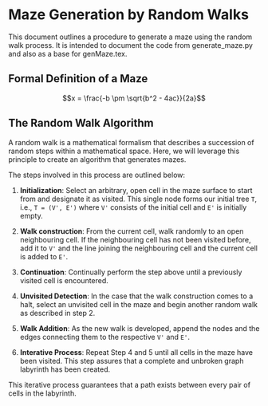 # Maze Generation by Random Walks
This document outlines a procedure to generate a maze using the random walk process. It is intended to document the code from generate_maze.py and also as a base for genMaze.tex.

## Formal Definition of a Maze

 $$x = \frac{-b \pm \sqrt{b^2 - 4ac}}{2a}$$


## The Random Walk Algorithm

A random walk is a mathematical formalism that describes a succession of random steps within a mathematical space. Here, we will leverage this principle to create an algorithm that generates mazes.

The steps involved in this process are outlined below:

1. **Initialization**: Select an arbitrary, open cell in the maze surface to start from and designate it as visited. This single node forms our initial tree `T`, i.e., `T = (V', E')` where `V'` consists of the initial cell and `E'` is initially empty. 

2. **Walk construction**: From the current cell, walk randomly to an open neighbouring cell. If the neighbouring cell has not been visited before, add it to `V'` and the line joining the neighbouring cell and the current cell is added to `E'`.

3. **Continuation**: Continually perform the step above until a previously visited cell is encountered.

4. **Unvisited Detection**: In the case that the walk construction comes to a halt, select an unvisited cell in the maze and begin another random walk as described in step 2. 

5. **Walk Addition**: As the new walk is developed, append the nodes and the edges connecting them to the respective `V'` and `E'`.

6. **Interative Process**: Repeat Step 4 and 5 until all cells in the maze have been visited. This step assures that a complete and unbroken graph labyrinth has been created.

This iterative process guarantees that a path exists between every pair of cells in the labyrinth. 